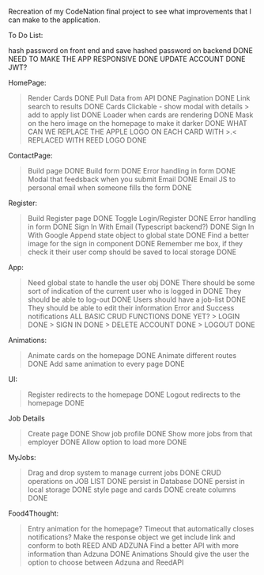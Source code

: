 Recreation of my CodeNation final project to see what improvements that I can make to the application.

To Do List:

hash password on front end and save hashed password on backend DONE
NEED TO MAKE THE APP RESPONSIVE DONE
UPDATE ACCOUNT DONE
JWT?


HomePage:
> Render Cards DONE
> Pull Data from API DONE
> Pagination DONE
> Link search to results DONE
> Cards Clickable - show modal with details > add to apply list DONE
> Loader when cards are rendering DONE 
> Mask on the hero image on the homepage to make it darker DONE
> WHAT CAN WE REPLACE THE APPLE LOGO ON EACH CARD WITH >.< REPLACED WITH REED LOGO DONE

ContactPage:
> Build page DONE
> Build form DONE
> Error handling in form DONE
> Modal that feedsback when you submit Email DONE
> Email JS to personal email when someone fills the form DONE

Register:
> Build Register page DONE
> Toggle Login/Register DONE
> Error handling in form DONE
> Sign In With Email (Typescript backend?) DONE
> Sign In With Google 
> Append state object to global state DONE
> Find a better image for the sign in component DONE
> Remember me box, if they check it their user comp should be saved to local storage DONE

App: 
> Need global state to handle the user obj DONE
> There should be some sort of indication of the current user who is logged in DONE
> They should be able to log-out DONE 
> Users should have a job-list DONE
> They should be able to edit their information
> Error and Success notifications
> ALL BASIC CRUD FUNCTIONS DONE YET?
    > LOGIN DONE
    > SIGN IN DONE
    > DELETE ACCOUNT DONE
    > LOGOUT DONE 

Animations: 
> Animate cards on the homepage DONE
> Animate different routes DONE
> Add same animation to every page DONE

UI:
> Register redirects to the homepage DONE
> Logout redirects to the homepage DONE


Job Details
> Create page DONE
> Show job profile DONE
> Show more jobs from that employer DONE
> Allow option to load more DONE

MyJobs: 
> Drag and drop system to manage current jobs DONE
> CRUD operations on JOB LIST DONE
> persist in Database DONE
> persist in local storage DONE
> style page and cards DONE
> create columns DONE

Food4Thought:
> Entry animation for the homepage?
> Timeout that automatically closes notifications?
> Make the response object we get include link and conform to both REED AND ADZUNA 
> Find a better API with more information than Adzuna DONE
> Animations
> Should give the user the option to choose between Adzuna and ReedAPI